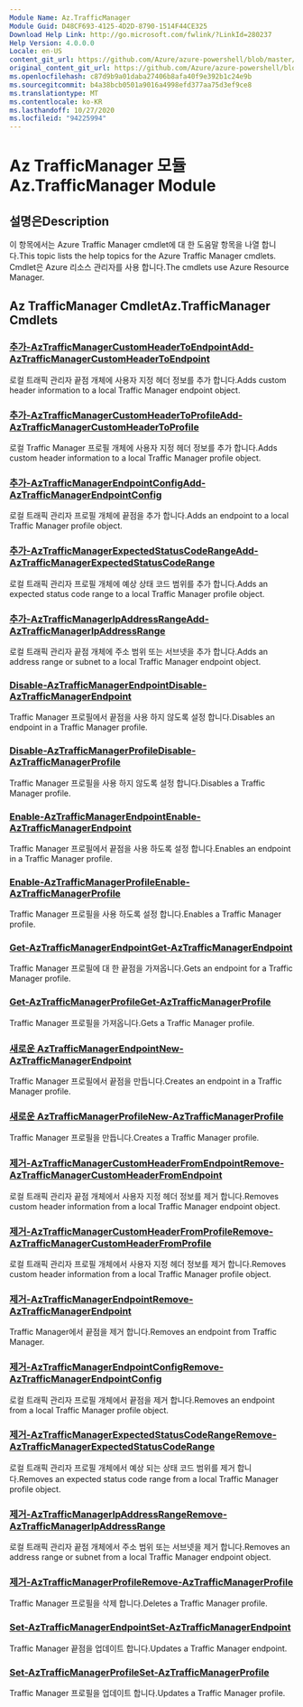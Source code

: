```yaml
---
Module Name: Az.TrafficManager
Module Guid: D48CF693-4125-4D2D-8790-1514F44CE325
Download Help Link: http://go.microsoft.com/fwlink/?LinkId=280237
Help Version: 4.0.0.0
Locale: en-US
content_git_url: https://github.com/Azure/azure-powershell/blob/master/src/TrafficManager/TrafficManager/help/Az.TrafficManager.md
original_content_git_url: https://github.com/Azure/azure-powershell/blob/master/src/TrafficManager/TrafficManager/help/Az.TrafficManager.md
ms.openlocfilehash: c87d9b9a01daba27406b8afa40f9e392b1c24e9b
ms.sourcegitcommit: b4a38bcb0501a9016a4998efd377aa75d3ef9ce8
ms.translationtype: MT
ms.contentlocale: ko-KR
ms.lasthandoff: 10/27/2020
ms.locfileid: "94225994"
---
```

# <span data-ttu-id="b98af-101">Az TrafficManager 모듈</span><span class="sxs-lookup"><span data-stu-id="b98af-101">Az.TrafficManager Module</span></span>
## <span data-ttu-id="b98af-102">설명은</span><span class="sxs-lookup"><span data-stu-id="b98af-102">Description</span></span>
<span data-ttu-id="b98af-103">이 항목에서는 Azure Traffic Manager cmdlet에 대 한 도움말 항목을 나열 합니다.</span><span class="sxs-lookup"><span data-stu-id="b98af-103">This topic lists the help topics for the Azure Traffic Manager cmdlets.</span></span> <span data-ttu-id="b98af-104">Cmdlet은 Azure 리소스 관리자를 사용 합니다.</span><span class="sxs-lookup"><span data-stu-id="b98af-104">The cmdlets use Azure Resource Manager.</span></span>

## <span data-ttu-id="b98af-105">Az TrafficManager Cmdlet</span><span class="sxs-lookup"><span data-stu-id="b98af-105">Az.TrafficManager Cmdlets</span></span>
### [<span data-ttu-id="b98af-106">추가-AzTrafficManagerCustomHeaderToEndpoint</span><span class="sxs-lookup"><span data-stu-id="b98af-106">Add-AzTrafficManagerCustomHeaderToEndpoint</span></span>](Add-AzTrafficManagerCustomHeaderToEndpoint.md)
<span data-ttu-id="b98af-107">로컬 트래픽 관리자 끝점 개체에 사용자 지정 헤더 정보를 추가 합니다.</span><span class="sxs-lookup"><span data-stu-id="b98af-107">Adds custom header information to a local Traffic Manager endpoint object.</span></span>

### [<span data-ttu-id="b98af-108">추가-AzTrafficManagerCustomHeaderToProfile</span><span class="sxs-lookup"><span data-stu-id="b98af-108">Add-AzTrafficManagerCustomHeaderToProfile</span></span>](Add-AzTrafficManagerCustomHeaderToProfile.md)
<span data-ttu-id="b98af-109">로컬 Traffic Manager 프로필 개체에 사용자 지정 헤더 정보를 추가 합니다.</span><span class="sxs-lookup"><span data-stu-id="b98af-109">Adds custom header information to a local Traffic Manager profile object.</span></span>

### [<span data-ttu-id="b98af-110">추가-AzTrafficManagerEndpointConfig</span><span class="sxs-lookup"><span data-stu-id="b98af-110">Add-AzTrafficManagerEndpointConfig</span></span>](Add-AzTrafficManagerEndpointConfig.md)
<span data-ttu-id="b98af-111">로컬 트래픽 관리자 프로필 개체에 끝점을 추가 합니다.</span><span class="sxs-lookup"><span data-stu-id="b98af-111">Adds an endpoint to a local Traffic Manager profile object.</span></span>

### [<span data-ttu-id="b98af-112">추가-AzTrafficManagerExpectedStatusCodeRange</span><span class="sxs-lookup"><span data-stu-id="b98af-112">Add-AzTrafficManagerExpectedStatusCodeRange</span></span>](Add-AzTrafficManagerExpectedStatusCodeRange.md)
<span data-ttu-id="b98af-113">로컬 트래픽 관리자 프로필 개체에 예상 상태 코드 범위를 추가 합니다.</span><span class="sxs-lookup"><span data-stu-id="b98af-113">Adds an expected status code range to a local Traffic Manager profile object.</span></span>

### [<span data-ttu-id="b98af-114">추가-AzTrafficManagerIpAddressRange</span><span class="sxs-lookup"><span data-stu-id="b98af-114">Add-AzTrafficManagerIpAddressRange</span></span>](Add-AzTrafficManagerIpAddressRange.md)
<span data-ttu-id="b98af-115">로컬 트래픽 관리자 끝점 개체에 주소 범위 또는 서브넷을 추가 합니다.</span><span class="sxs-lookup"><span data-stu-id="b98af-115">Adds an address range or subnet to a local Traffic Manager endpoint object.</span></span>

### [<span data-ttu-id="b98af-116">Disable-AzTrafficManagerEndpoint</span><span class="sxs-lookup"><span data-stu-id="b98af-116">Disable-AzTrafficManagerEndpoint</span></span>](Disable-AzTrafficManagerEndpoint.md)
<span data-ttu-id="b98af-117">Traffic Manager 프로필에서 끝점을 사용 하지 않도록 설정 합니다.</span><span class="sxs-lookup"><span data-stu-id="b98af-117">Disables an endpoint in a Traffic Manager profile.</span></span>

### [<span data-ttu-id="b98af-118">Disable-AzTrafficManagerProfile</span><span class="sxs-lookup"><span data-stu-id="b98af-118">Disable-AzTrafficManagerProfile</span></span>](Disable-AzTrafficManagerProfile.md)
<span data-ttu-id="b98af-119">Traffic Manager 프로필을 사용 하지 않도록 설정 합니다.</span><span class="sxs-lookup"><span data-stu-id="b98af-119">Disables a Traffic Manager profile.</span></span>

### [<span data-ttu-id="b98af-120">Enable-AzTrafficManagerEndpoint</span><span class="sxs-lookup"><span data-stu-id="b98af-120">Enable-AzTrafficManagerEndpoint</span></span>](Enable-AzTrafficManagerEndpoint.md)
<span data-ttu-id="b98af-121">Traffic Manager 프로필에서 끝점을 사용 하도록 설정 합니다.</span><span class="sxs-lookup"><span data-stu-id="b98af-121">Enables an endpoint in a Traffic Manager profile.</span></span>

### [<span data-ttu-id="b98af-122">Enable-AzTrafficManagerProfile</span><span class="sxs-lookup"><span data-stu-id="b98af-122">Enable-AzTrafficManagerProfile</span></span>](Enable-AzTrafficManagerProfile.md)
<span data-ttu-id="b98af-123">Traffic Manager 프로필을 사용 하도록 설정 합니다.</span><span class="sxs-lookup"><span data-stu-id="b98af-123">Enables a Traffic Manager profile.</span></span>

### [<span data-ttu-id="b98af-124">Get-AzTrafficManagerEndpoint</span><span class="sxs-lookup"><span data-stu-id="b98af-124">Get-AzTrafficManagerEndpoint</span></span>](Get-AzTrafficManagerEndpoint.md)
<span data-ttu-id="b98af-125">Traffic Manager 프로필에 대 한 끝점을 가져옵니다.</span><span class="sxs-lookup"><span data-stu-id="b98af-125">Gets an endpoint for a Traffic Manager profile.</span></span>

### [<span data-ttu-id="b98af-126">Get-AzTrafficManagerProfile</span><span class="sxs-lookup"><span data-stu-id="b98af-126">Get-AzTrafficManagerProfile</span></span>](Get-AzTrafficManagerProfile.md)
<span data-ttu-id="b98af-127">Traffic Manager 프로필을 가져옵니다.</span><span class="sxs-lookup"><span data-stu-id="b98af-127">Gets a Traffic Manager profile.</span></span>

### [<span data-ttu-id="b98af-128">새로운 AzTrafficManagerEndpoint</span><span class="sxs-lookup"><span data-stu-id="b98af-128">New-AzTrafficManagerEndpoint</span></span>](New-AzTrafficManagerEndpoint.md)
<span data-ttu-id="b98af-129">Traffic Manager 프로필에서 끝점을 만듭니다.</span><span class="sxs-lookup"><span data-stu-id="b98af-129">Creates an endpoint in a Traffic Manager profile.</span></span>

### [<span data-ttu-id="b98af-130">새로운 AzTrafficManagerProfile</span><span class="sxs-lookup"><span data-stu-id="b98af-130">New-AzTrafficManagerProfile</span></span>](New-AzTrafficManagerProfile.md)
<span data-ttu-id="b98af-131">Traffic Manager 프로필을 만듭니다.</span><span class="sxs-lookup"><span data-stu-id="b98af-131">Creates a Traffic Manager profile.</span></span>

### [<span data-ttu-id="b98af-132">제거-AzTrafficManagerCustomHeaderFromEndpoint</span><span class="sxs-lookup"><span data-stu-id="b98af-132">Remove-AzTrafficManagerCustomHeaderFromEndpoint</span></span>](Remove-AzTrafficManagerCustomHeaderFromEndpoint.md)
<span data-ttu-id="b98af-133">로컬 트래픽 관리자 끝점 개체에서 사용자 지정 헤더 정보를 제거 합니다.</span><span class="sxs-lookup"><span data-stu-id="b98af-133">Removes custom header information from a local Traffic Manager endpoint object.</span></span>

### [<span data-ttu-id="b98af-134">제거-AzTrafficManagerCustomHeaderFromProfile</span><span class="sxs-lookup"><span data-stu-id="b98af-134">Remove-AzTrafficManagerCustomHeaderFromProfile</span></span>](Remove-AzTrafficManagerCustomHeaderFromProfile.md)
<span data-ttu-id="b98af-135">로컬 트래픽 관리자 프로필 개체에서 사용자 지정 헤더 정보를 제거 합니다.</span><span class="sxs-lookup"><span data-stu-id="b98af-135">Removes custom header information from a local Traffic Manager profile object.</span></span>

### [<span data-ttu-id="b98af-136">제거-AzTrafficManagerEndpoint</span><span class="sxs-lookup"><span data-stu-id="b98af-136">Remove-AzTrafficManagerEndpoint</span></span>](Remove-AzTrafficManagerEndpoint.md)
<span data-ttu-id="b98af-137">Traffic Manager에서 끝점을 제거 합니다.</span><span class="sxs-lookup"><span data-stu-id="b98af-137">Removes an endpoint from Traffic Manager.</span></span>

### [<span data-ttu-id="b98af-138">제거-AzTrafficManagerEndpointConfig</span><span class="sxs-lookup"><span data-stu-id="b98af-138">Remove-AzTrafficManagerEndpointConfig</span></span>](Remove-AzTrafficManagerEndpointConfig.md)
<span data-ttu-id="b98af-139">로컬 트래픽 관리자 프로필 개체에서 끝점을 제거 합니다.</span><span class="sxs-lookup"><span data-stu-id="b98af-139">Removes an endpoint from a local Traffic Manager profile object.</span></span>

### [<span data-ttu-id="b98af-140">제거-AzTrafficManagerExpectedStatusCodeRange</span><span class="sxs-lookup"><span data-stu-id="b98af-140">Remove-AzTrafficManagerExpectedStatusCodeRange</span></span>](Remove-AzTrafficManagerExpectedStatusCodeRange.md)
<span data-ttu-id="b98af-141">로컬 트래픽 관리자 프로필 개체에서 예상 되는 상태 코드 범위를 제거 합니다.</span><span class="sxs-lookup"><span data-stu-id="b98af-141">Removes an expected status code range from a local Traffic Manager profile object.</span></span>

### [<span data-ttu-id="b98af-142">제거-AzTrafficManagerIpAddressRange</span><span class="sxs-lookup"><span data-stu-id="b98af-142">Remove-AzTrafficManagerIpAddressRange</span></span>](Remove-AzTrafficManagerIpAddressRange.md)
<span data-ttu-id="b98af-143">로컬 트래픽 관리자 끝점 개체에서 주소 범위 또는 서브넷을 제거 합니다.</span><span class="sxs-lookup"><span data-stu-id="b98af-143">Removes an address range or subnet from a local Traffic Manager endpoint object.</span></span>

### [<span data-ttu-id="b98af-144">제거-AzTrafficManagerProfile</span><span class="sxs-lookup"><span data-stu-id="b98af-144">Remove-AzTrafficManagerProfile</span></span>](Remove-AzTrafficManagerProfile.md)
<span data-ttu-id="b98af-145">Traffic Manager 프로필을 삭제 합니다.</span><span class="sxs-lookup"><span data-stu-id="b98af-145">Deletes a Traffic Manager profile.</span></span>

### [<span data-ttu-id="b98af-146">Set-AzTrafficManagerEndpoint</span><span class="sxs-lookup"><span data-stu-id="b98af-146">Set-AzTrafficManagerEndpoint</span></span>](Set-AzTrafficManagerEndpoint.md)
<span data-ttu-id="b98af-147">Traffic Manager 끝점을 업데이트 합니다.</span><span class="sxs-lookup"><span data-stu-id="b98af-147">Updates a Traffic Manager endpoint.</span></span>

### [<span data-ttu-id="b98af-148">Set-AzTrafficManagerProfile</span><span class="sxs-lookup"><span data-stu-id="b98af-148">Set-AzTrafficManagerProfile</span></span>](Set-AzTrafficManagerProfile.md)
<span data-ttu-id="b98af-149">Traffic Manager 프로필을 업데이트 합니다.</span><span class="sxs-lookup"><span data-stu-id="b98af-149">Updates a Traffic Manager profile.</span></span>

